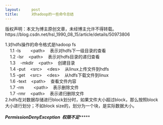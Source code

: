 ```yaml
---
layout:     post
title:      对hadoop的一些命令总结
---
```

<div id="article_content" class="article_content clearfix csdn-tracking-statistics" data-pid="blog" data-mod="popu_307" data-dsm="post">
								<div class="article-copyright">
					版权声明：本文为博主原创文章，未经博主允许不得转载。					https://blog.csdn.net/hsl_1990_08_15/article/details/50973806				</div>
								            <link rel="stylesheet" href="https://csdnimg.cn/release/phoenix/template/css/ck_htmledit_views-f76675cdea.css">
						<div class="htmledit_views" id="content_views">
                
1.对hdfs操作的命令格式是hadoop fs <br>
    1.1 -ls        &lt;path&gt;    表示对hdfs下一级目录的查看<br>
    1.2 -lsr    &lt;path&gt;    表示对hdfs目录的递归查看<br>
    1.3    -mkdir    &lt;path&gt;    创建目录<br>
    1.4 -put    &lt;src&gt;    &lt;des&gt;    从linux上传文件到hdfs<br>
    1.5 -get    &lt;src&gt;    &lt;des&gt;    从hdfs下载文件到linux<br>
    1.6 -text    &lt;path&gt;    查看文件内容<br>
    1.7 -rm        &lt;path&gt;    表示删除文件<br>
    1.7 -rmr    &lt;path&gt;    表示递归删除文件<br>
2.hdfs在对数据存储进行block划分时，如果文件大小超过block，那么按照block大小进行划分；不如block size的，划分为一个块，是实际数据大小。<br><br>
*****PermissionDenyException  权限不足**********
            </div>
                </div>